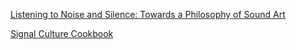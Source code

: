 [Listening to Noise and Silence: Towards a Philosophy of Sound Art](http://www.amazon.com/gp/product/B00OFQ3RSC/ref=dp-kindle-redirect?ie=UTF8&btkr=1)

[Signal Culture Cookbook](http://signalculture.org/cookbook.html)
